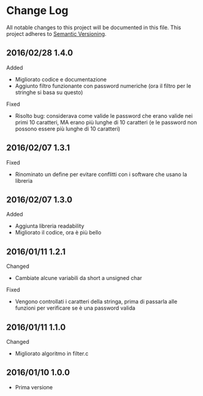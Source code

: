 # Change Log #

All notable changes to this project will be documented in this file.
This project adheres to [Semantic Versioning](http://semver.org/).


## 2016/02/28 1.4.0 ##

Added
 - Migliorato codice e documentazione
 - Aggiunto filtro funzionante con password numeriche (ora il filtro per le stringhe
   si basa su questo)

Fixed
 - Risolto bug: considerava come valide le password che erano valide nei primi 10
   caratteri, MA erano più lunghe di 10 caratteri (e le password non possono essere
   più lunghe di 10 caratteri)
   
   
## 2016/02/07 1.3.1 ##

Fixed
 - Rinominato un define per evitare conflitti con i software che usano la libreria


## 2016/02/07 1.3.0 ##

Added
 - Aggiunta libreria readability
 - Migliorato il codice, ora è più bello


## 2016/01/11 1.2.1 ##

Changed
 - Cambiate alcune variabili da short a unsigned char

Fixed
 - Vengono controllati i caratteri della stringa, prima di passarla alle funzioni
   per verificare se è una password valida


## 2016/01/11 1.1.0 ##

Changed
 - Migliorato algoritmo in filter.c 


## 2016/01/10 1.0.0 ##

 - Prima versione
